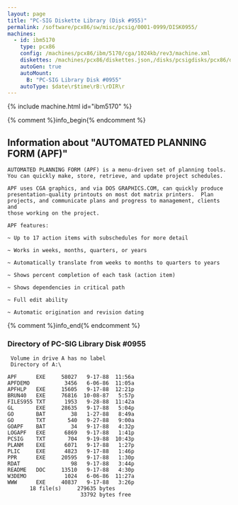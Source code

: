 ```yaml
---
layout: page
title: "PC-SIG Diskette Library (Disk #955)"
permalink: /software/pcx86/sw/misc/pcsig/0001-0999/DISK0955/
machines:
  - id: ibm5170
    type: pcx86
    config: /machines/pcx86/ibm/5170/cga/1024kb/rev3/machine.xml
    diskettes: /machines/pcx86/diskettes.json,/disks/pcsigdisks/pcx86/diskettes.json
    autoGen: true
    autoMount:
      B: "PC-SIG Library Disk #0955"
    autoType: $date\r$time\rB:\rDIR\r
---
```


{% include machine.html id="ibm5170" %}

{% comment %}info_begin{% endcomment %}

## Information about "AUTOMATED PLANNING FORM (APF)"

    AUTOMATED PLANNING FORM (APF) is a menu-driven set of planning tools.
    You can quickly make, store, retrieve, and update project schedules.
    
    APF uses CGA graphics, and via DOS GRAPHICS.COM, can quickly produce
    presentation-quality printouts on most dot matrix printers.  Plan
    projects, and communicate plans and progress to management, clients and
    those working on the project.
    
    APF features:
    
    ~ Up to 17 action items with subschedules for more detail
    
    ~ Works in weeks, months, quarters, or years
    
    ~ Automatically translate from weeks to months to quarters to years
    
    ~ Shows percent completion of each task (action item)
    
    ~ Shows dependencies in critical path
    
    ~ Full edit ability
    
    ~ Automatic origination and revision dating
{% comment %}info_end{% endcomment %}


### Directory of PC-SIG Library Disk #0955

     Volume in drive A has no label
     Directory of A:\

    APF      EXE     58027   9-17-88  11:56a
    APFDEMO           3456   6-06-86  11:05a
    APFHLP   EXE     15605   9-17-88  12:21p
    BRUN40   EXE     76816  10-08-87   5:57p
    FILES955 TXT      1953   9-28-88  11:42a
    GL       EXE     28635   9-17-88   5:04p
    GO       BAT        38   1-27-88   8:49a
    GO       TXT       540   9-27-88   9:00a
    GOAPF    BAT        34   9-17-88   4:32p
    LOGAPF   EXE      6869   9-17-88   1:41p
    PCSIG    TXT       704   9-19-88  10:43p
    PLANM    EXE      6071   9-17-88   1:27p
    PLIC     EXE      4823   9-17-88   1:46p
    PPR      EXE     20595   9-17-88   1:30p
    RDAT                98   9-17-88   3:44p
    README   DOC     13510   9-17-88   4:30p
    W3DEMO            1024   6-06-86  11:27a
    WWW      EXE     40837   9-17-88   3:26p
           18 file(s)     279635 bytes
                           33792 bytes free
